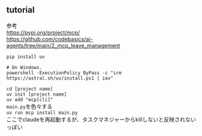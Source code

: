 ## tutorial
参考  
https://pypi.org/project/mcp/  
https://github.com/codebasics/ai-agents/tree/main/2_mcp_leave_management

```pip install uv```  
```
# On Windows.
powershell -ExecutionPolicy ByPass -c "irm https://astral.sh/uv/install.ps1 | iex"
```  
```cd [project name]```  
```uv init [project name]```  
```uv add "mcp[cli]"```  
```main.py```を色々する  
```uv run mcp install main.py```    
ここでclaudeを再起動するが、タスクマネジャーからkillしないと反映されないっぽい  

